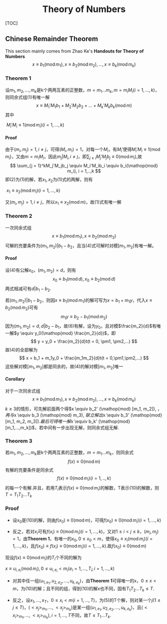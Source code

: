 # <center>Theory of Numbers</center>

[TOC]

## Chinese Remainder Theorem

This section mainly comes from Zhao Ke's  **Handouts for Theory of Numbers**
$$
x \equiv b_1(\mathop{mod} m_1), x \equiv b_2(\mathop{mod} m_2),..., x \equiv b_k(\mathop{mod} m_k)
$$

### Theorem 1

设$m_1, m_2, ..., m_k$是k个两两互素的正整数，$m = m_1...m_k, m = m_iM_i(i = 1,...,k)$，则同余式组(1)有唯一解
$$
x \equiv M_1'M_1b_1 + M_2'M_2b_2 + ... + M_k'M_kb_k(\mathop{mod} m)
$$
其中

​							$M_i'M_i \equiv 1(\mathop{mod} m_i)(i = 1,...,k)$

#### Proof

由于$(m_i, m_j) = 1, i \ne j$，可得$(M_i, m_i) = 1$，对每一个$M_i$，有$M_i'$使得$M_i'M_i \equiv 1(\mathop{mod} m_i)$，又由$m = m_iM_i$，因此$m_j | M_i, i \ne j$，即$\sum_{j \ne i} M_j'M_jb_j \equiv 0(\mathop{mod} m_i)$,故
$$
\sum_{j = 1}^kM_j'M_jb_j \equiv M_i'M_ib_i \equiv b_i(\mathop{mod} m_i), i = 1,..,k
$$
即(2)为(1)的解，若$x_1, x_2$为(1)式的两解，则有

​		$x_1 \equiv x_2 (\mathop{mod} m_i)(i = 1,...,k)$

又$(m_i, m_j) = 1, i \ne j$，所以$x_1 \equiv x_2(\mathop{mod} m)$，故(1)式有唯一解

### Theorem 2

一次同余式组
$$
x \equiv b_1(\mathop{mod} m_1), x \equiv b_2(\mathop{mod} m_2)
$$
可解的充要条件为$(m_1, m_2) | b_1 - b_2$，且当(4)式可解时对模$[m_1, m_2]$有唯一解。

#### Proof

设(4)有公解$x_0$，$(m_1,m_2) = d$，则有
$$
x_0 \equiv b_1 (\mathop{mod} d), x_0 \equiv b_2 (\mathop{mod} d)
$$
两式相减可有$d | b_1 - b_2$.

若$(m_1, m_2) | b_1 - b_2$，则因$x \equiv b_1(\mathop{mod} m_1)$的解可写为$x = b_1 + m_1y$，代入$x \equiv b_2(\mathop{mod} m_2)$可有
$$
m_1y \equiv b_2 - b_1(\mathop{mod} m_2)
$$
因为$(m_1, m_2) = d, d | b_2 - b_1$，故(6)有解，设为$y_0$，且对模$\frac{m_2}{d}$有唯一解$y \equiv y_0(\mathop{mod} \frac{m_2}{d})$，即
$$
y = y_0 + \frac{m_2}{d}t(t = 0, \pm1, \pm2,...)
$$
故(4)的全部解为
$$
x = b_1 + m_1y_0 + \frac{m_1m_2}{d}t(t = 0,\pm1,\pm2,...)
$$
这些解对模$[m_1, m_2]$都是同余的，故(4)的解对模$[m_1,m_2]$唯一

#### Corollary

对于一次同余式组
$$
x \equiv b_1 (\mathop{mod} m_1), x \equiv b_2 (\mathop{mod} m_2),...,x \equiv b_k (\mathop{mod} m_k) 
$$
$k \ge 3$的情形，可先解前面两个得$x \equiv b_2' (\mathop{mod} [m_1, m_2]), $，再与$x \equiv b_3 (\mathop{mod} m_3), $联立解出$x \equiv b_3' (\mathop{mod} [m_1, m_2, m_3])$.最后可得唯一解$x \equiv b_k' (\mathop{mod} [m_1,...,m_k])$，若中间有一步出现无解，则同余式组无解.

### Theorem 3

若$m_1, m_2,..., m_k$是k个两两互素的正整数，$m=m_1...m_k$，则同余式
$$
f(x)\equiv0(\mathop{mod} m)
$$
有解的充要条件是同余式
$$
f(x)\equiv0(\mathop{mod} m_i)(i = 1,..,k)
$$
的每一个有解.并且，若用$T_i$表示$f(x) \equiv 0(\mathop{mod} m_i)$的解数，T表示(10)的解数，则$T = T_1T_2...T_k$

### Proof

- 设$x_0$是(10)的解，则由$f(x_0) \equiv 0(\mathop{mod} m)$，可得$f(x_0) \equiv 0(\mathop{mod} m_i)(i=1,...,k)$

- 反之，若对$x_i$可有$f(x_i) \equiv 0(\mathop{mod} m_i)(i=1,...,k)$，又对$1\le i < j \le k$，$(m_i, m_j) = 1$，由**Theorem 1**，有唯一的$x_0, 0 \le x_0 < m$，使得$x_0 \equiv x_i(\mathop{mod} m_i)(i=1,...,k)$，且$f(x_0) \equiv f(x_i) \equiv 0(\mathop{mod} m_i)(i=1,...,k)$.故$f(x_0) \equiv 0(\mathop{mod} m)$

现设$f(x) \equiv 0(\mathop{mod} m_i)$的$T_i$个不同的解为

$x \equiv u_{i, e_i}(\mathop{mod} m_i), 0 \le u_{i, e_i} < m_i(e_i = 1,..., T_i; i = 1,...,k)$

- 对其中任一组$(u_{1, e_1}, u_{2, e_2}, ..., u_{k, e_k})$，由**Theorem 1**可得唯一的x，$0 \le x < m$，为(10)的解；且不同的组，得到(10)的解x也不同，固有$T_1T_2...T_k \le T$.

- 反之，设$x_1, ..., x_T$，$0 \le x_i < m(i = 1, ..., T)$，为(5)的T个解，则对某一个$j(1 \le j \le T)$，$(<x_j>_{m_1},...,<x_j>_{m_k})$是某一组$(u_{1, e_1}, u_{2, e_2}, ..., u_{k, e_k})$，且$(<x_i>_{m_1},...,<x_i>_{m_k}),i = 1,...,T$不同，故$T \le T_1...T_k$.